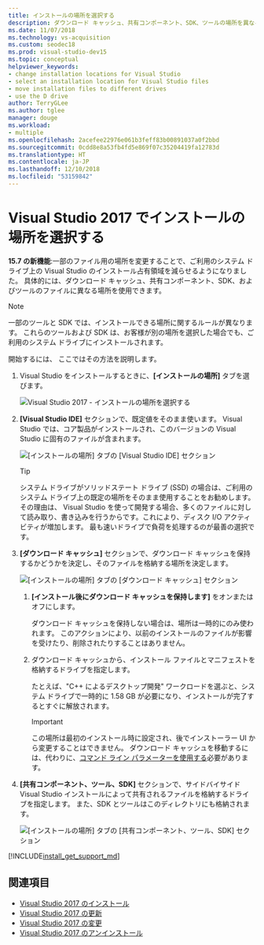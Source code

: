 ```yaml
---
title: インストールの場所を選択する
description: ダウンロード キャッシュ、共有コンポーネント、SDK、ツールの場所を異なるドライブに変更することによって、ご利用のシステム ドライブの Visual Studio インストール占有領域を減らす方法について説明します。
ms.date: 11/07/2018
ms.technology: vs-acquisition
ms.custom: seodec18
ms.prod: visual-studio-dev15
ms.topic: conceptual
helpviewer_keywords:
- change installation locations for Visual Studio
- select an installation location for Visual Studio files
- move installation files to different drives
- use the D drive
author: TerryGLee
ms.author: tglee
manager: douge
ms.workload:
- multiple
ms.openlocfilehash: 2acefee22976e061b3feff83b00891037a0f2bbd
ms.sourcegitcommit: 0cdd8e8a53fb4fd5e869f07c35204419fa12783d
ms.translationtype: HT
ms.contentlocale: ja-JP
ms.lasthandoff: 12/10/2018
ms.locfileid: "53159842"
---
```

# <a name="select-the-installation-locations-in-visual-studio-2017"></a>Visual Studio 2017 でインストールの場所を選択する

**15.7 の新機能**:一部のファイル用の場所を変更することで、ご利用のシステム ドライブ上の Visual Studio のインストール占有領域を減らせるようになりました。 具体的には、ダウンロード キャッシュ、共有コンポーネント、SDK、およびツールのファイルに異なる場所を使用できます。

   > [!NOTE]
   > 一部のツールと SDK では、インストールできる場所に関するルールが異なります。 これらのツールおよび SDK は、お客様が別の場所を選択した場合でも、ご利用のシステム ドライブにインストールされます。

開始するには、 ここではその方法を説明します。

1. Visual Studio をインストールするときに、**[インストールの場所]** タブを選びます。

   ![Visual Studio 2017 - インストールの場所を選択する](media/vs-installation-locations.png "インストールの場所を選択します。")

1. **[Visual Studio IDE]** セクションで、既定値をそのまま使います。 Visual Studio では、コア製品がインストールされ、このバージョンの Visual Studio に固有のファイルが含まれます。

   ![[インストールの場所] タブの [Visual Studio IDE] セクション](media/vs-installation-locations-ide.png "[インストールの場所] タブの [Visual Studio IDE] セクションで既定値を受け入れます。")

   > [!TIP]
   > システム ドライブがソリッドステート ドライブ (SSD) の場合は、ご利用のシステム ドライブ上の既定の場所をそのまま使用することをお勧めします。 その理由は、 Visual Studio を使って開発する場合、多くのファイルに対して読み取り、書き込みを行うからです。これにより、ディスク I/O アクティビティが増加します。 最も速いドライブで負荷を処理するのが最善の選択です。

1. **[ダウンロード キャッシュ]** セクションで、ダウンロード キャッシュを保持するかどうかを決定し、そのファイルを格納する場所を決定します。

     ![[インストールの場所] タブの [ダウンロード キャッシュ] セクション](media/vs-installation-locations-cache.png "インストール後にダウンロード キャッシュを保持するかどうかを選び、ファイルを格納するドライブを指定します。")

    1. **[インストール後にダウンロード キャッシュを保持します]** をオンまたはオフにします。

       ダウンロード キャッシュを保持しない場合は、場所は一時的にのみ使われます。 このアクションにより、以前のインストールのファイルが影響を受けたり、削除されたりすることはありません。

    1. ダウンロード キャッシュから、インストール ファイルとマニフェストを格納するドライブを指定します。

        たとえば、"C++ によるデスクトップ開発" ワークロードを選ぶと、システム ドライブで一時的に 1.58 GB が必要になり、インストールが完了するとすぐに解放されます。

       > [!IMPORTANT]
       > この場所は最初のインストール時に設定され、後でインストーラー UI から変更することはできません。 ダウンロード キャッシュを移動するには、代わりに、[コマンド ライン パラメーターを使用する](use-command-line-parameters-to-install-visual-studio.md)必要があります。

1. **[共有コンポーネント、ツール、SDK]** セクションで、サイドバイサイド Visual Studio インストールによって共有されるファイルを格納するドライブを指定します。 また、SDK とツールはこのディレクトリにも格納されます。

   ![[インストールの場所] タブの [共有コンポーネント、ツール、SDK] セクション](media/vs-installation-locations-shared.png "共有コンポーネント、ツール、SDK を格納する場所を指定します。")

[!INCLUDE[install_get_support_md](includes/install_get_support_md.md)]

## <a name="see-also"></a>関連項目

* [Visual Studio 2017 のインストール](install-visual-studio.md)
* [Visual Studio 2017 の更新](update-visual-studio.md)
* [Visual Studio 2017 の変更](update-visual-studio.md)
* [Visual Studio 2017 のアンインストール](uninstall-visual-studio.md)
